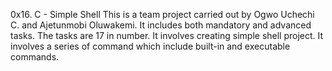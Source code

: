 0x16. C - Simple Shell
This is a team project carried out by Ogwo Uchechi C. and Ajetunmobi Oluwakemi.
It includes both mandatory and advanced tasks. The tasks are 17 in number.
It involves creating simple shell project. 
It involves a series of command which include built-in and executable commands.

